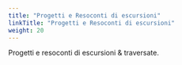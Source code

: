 ```yaml
---
title: "Progetti e Resoconti di escursioni"
linkTitle: "Progetti e Resoconti di escursioni"
weight: 20
---
```


Progetti e resoconti di escursioni & traversate.

